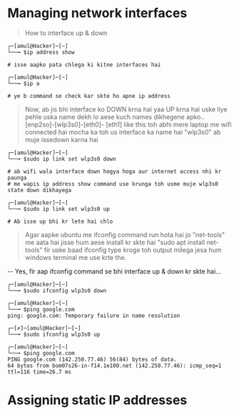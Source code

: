 # Managing network interfaces

 > How to interface up & down


	┌─[amul@Hacker]─[~]
	└──╼ $ip address show
	
	# isse aapko pata chlega ki kitne interfaces hai
	
	┌─[amul@Hacker]─[~]
	└──╼ $ip a
	
	# ye b command se check kar skte ho apne ip address
	
 > Now, ab jis bhi interface ko DOWN krna hai yaa UP krna hai uske liye pehle uska name dekh lo aese kuch names dikhegene apko..[enp2so]-[wlp3s0]-[eth0]-      [eth1] like this toh abhi mere laptop me wifi connected hai mocha ka toh us interface ka name hai "wlp3s0" ab muje issedown karna hai 

	┌─[amul@Hacker]─[~]
	└──╼ $sudo ip link set wlp3s0 down
 	
	# ab wifi wala interface down hogya hoga aur internet access nhi kr paunga
	# me wapis ip address show command use krunga toh usme muje wlp3s0 state down dikhayega 
	
	┌─[amul@Hacker]─[~]
	└──╼ $sudo ip link set wlp3s0 up
	
	# Ab isse up bhi kr lete hai chlo 

> Agar aapke ubuntu me ifconfig command run hota hai jo "net-tools"  me aata hai jisse hum aese install kr skte hai "sudo apt install net-tools" fir uske baad ifconfig type kroge toh output milega jesa hum windows terminal me use krte the.
	
-- Yes, fir aap ifconfig command se bhi interface up & down kr skte hai...
	
	┌─[amul@Hacker]─[~]
	└──╼ $sudo ifconfig wlp3s0 down
	
	┌─[amul@Hacker]─[~]
	└──╼ $ping google.com
	ping: google.com: Temporary failure in name resolution
	
	┌─[✗]─[amul@Hacker]─[~]
	└──╼ $sudo ifconfig wlp3s0 up
	
	┌─[amul@Hacker]─[~]
	└──╼ $ping google.com
	PING google.com (142.250.77.46) 56(84) bytes of data.
	64 bytes from bom07s26-in-f14.1e100.net (142.250.77.46): icmp_seq=1 ttl=116 time=26.7 ms
 
# Assigning static IP addresses

	
